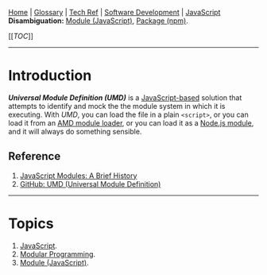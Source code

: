 [Home](/Slalom-LLC/Slalom-Consulting) | [Glossary](/Glossary) | [Tech Ref](/Tech-Ref) | [Software Development](/Tech-Ref/Software-Development) | [JavaScript](/Tech-Ref/Software-Development/JavaScript)
**Disambiguation:** [Module (JavaScript)](/Tech-Ref/Software-Development/JavaScript/Module-\(JavaScript\)), [Package (npm)](/Tech-Ref/Software-Development/JavaScript/npm).

[[_TOC_]]

---
# Introduction
***Universal Module Definition (UMD)*** is a [JavaScript-based](/Tech-Ref/Software-Development/JavaScript) solution that attempts to identify and mock the the module system in which it is executing. With _UMD_, you can load the file in a plain `<script>`, or you can load it from an [AMD module loader](/Tech-Ref/Software-Development/JavaScript/Module-\(JavaScript\)/AMD-\(Asynchronous-Module-Definition\)), or you can load it as a [Node.js module](/Tech-Ref/Software-Development/JavaScript/Module-\(JavaScript\)/CJS-\(CommonJS\)), and it will always do something sensible.

## Reference
1. [JavaScript Modules: A Brief History](https://objectpartners.com/2019/05/24/javascript-modules-a-brief-history/)
1. [GitHub: UMD (Universal Module Definition)](https://github.com/umdjs/umd)

---
# Topics
1. [JavaScript](/Tech-Ref/Software-Development/JavaScript).
1. [Modular Programming](/Tech-Ref/Software-Development/Modular-Programming).
1. [Module (JavaScript)](/Tech-Ref/Software-Development/JavaScript/Module-\(JavaScript\)).
